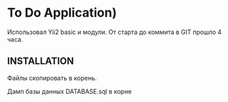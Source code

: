To Do Application)
============================
Использовал Yii2 basic и модули. От старта до коммита в GIT прошло 4 часа.

INSTALLATION
------------
Файлы скопировать в корень. </n>

Дамп базы данных DATABASE.sql в корне 
